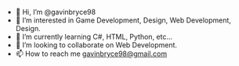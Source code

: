 - 👋 Hi, I’m @gavinbryce98
- 👀 I’m interested in Game Development, Design, Web Development, Design.
- 🌱 I’m currently learning C#, HTML, Python, etc...
- 💞️ I’m looking to collaborate on Web Development.
- 📫 How to reach me gavinbryce98@gmail.com

<!---
gavinbryce98/gavinbryce98 is a ✨ special ✨ repository because its `README.md` (this file) appears on your GitHub profile.
You can click the Preview link to take a look at your changes.
--->
